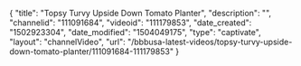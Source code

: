 {
    "title": "Topsy Turvy Upside Down Tomato Planter",
    "description": "",
    "channelid": "111091684",
    "videoid": "111179853",
    "date_created": "1502923304",
    "date_modified": "1504049175",
    "type": "captivate",
    "layout": "channelVideo",
    "url": "\/bbbusa-latest-videos\/topsy-turvy-upside-down-tomato-planter\/111091684-111179853"
}